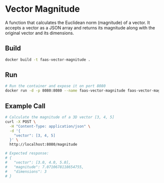 # Vector Magnitude

A function that calculates the Euclidean norm (magnitude) of a vector. It accepts a vector as a JSON array and returns its magnitude along with the original vector and its dimensions.

## Build

```bash
docker build -t faas-vector-magnitude .
```

## Run

```bash
# Run the container and expose it on port 8080
docker run -d -p 8080:8080 --name faas-vector-magnitude faas-vector-magnitude
```

## Example Call

```bash
# Calculate the magnitude of a 3D vector [3, 4, 5]
curl -X POST \
  -H "Content-Type: application/json" \
  -d '{
    "vector": [3, 4, 5]
  }' \
  http://localhost:8080/magnitude

# Expected response:
# {
#   "vector": [3.0, 4.0, 5.0],
#   "magnitude": 7.0710678118654755,
#   "dimensions": 3
# }
```
